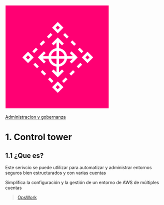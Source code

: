 ![Amazon Control Tower](../00_assets/Administracion%20y%20gobernanza/controltower-icon.png)

[Administracion y gobernanza](../06-Administracion_y_Gobernanza/)

# 1. Control tower 

## 1.1 ¿Que es?

Este serivcio se puede utlilizar para automatizar y administrar entornos seguros bien estructurados y con varias cuentas

Simplifica la configuración y la gestión de un entorno de AWS de múltiples cuentas


>[OpsWork](../6-Administracion_y_Gobernanza/OpsWork.md)